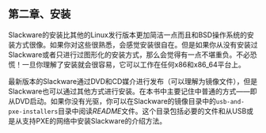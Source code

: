 ## 第二章、安装

Slackware的安装比其他的Linux发行版本更加简洁一点而且和BSD操作系统的安装方式很像。如果你对这些很熟悉，会感觉安装很自在。但是如果你从没有安装过Slackware或者只进行过图形化的安装方式，那么会觉得有一点不堪重负。不必恐慌！一旦你理解了安装就会很容易，它可以工作在任何x86和x86_64平台上。

最新版本的Slackware通过DVD和CD媒介进行发布（可以理解为镜像文件），但是Slackware也可以通过其他方式进行安装。在本书中主要记住中普通的方式——即从DVD启动。如果你没有光驱，你可以在Slackware的镜像目录中的`usb-and-pxe-installers`目录中阅读*README*文件。这个目录包括必要的文件和从USB或是从支持PXE的网络中安装Slackware的介绍方法。

